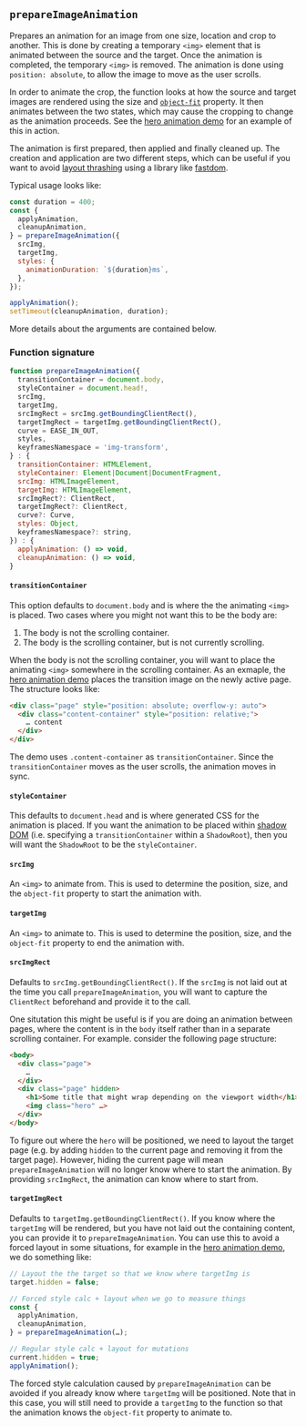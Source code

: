 ## `prepareImageAnimation`

Prepares an animation for an image from one size, location and crop to another. This is done by creating a temporary `<img>` element that is animated between the source and the target. Once the animation is completed, the temporary `<img>` is removed. The animation is done using `position: absolute`, to allow the image to move as the user scrolls.

In order to animate the crop, the function looks at how the source and target images are rendered using the size and [`object-fit`](https://developer.mozilla.org/en-US/docs/Web/CSS/object-fit) property. It then animates between the two states, which may cause the cropping to change as the animation proceeds. See the [hero animation demo](./demo/hero) for an example of this in action.

The animation is first prepared, then applied and finally cleaned up. The creation and application are two different steps, which can be useful if you want to avoid [layout thrashing](https://developers.google.com/web/fundamentals/performance/rendering/avoid-large-complex-layouts-and-layout-thrashing#avoid_forced_synchronous_layouts) using a library like [fastdom](https://github.com/wilsonpage/fastdom).

Typical usage looks like:

```javascript
const duration = 400;
const {
  applyAnimation,
  cleanupAnimation,
} = prepareImageAnimation({
  srcImg,
  targetImg,
  styles: {
    animationDuration: `${duration}ms`,
  },
});

applyAnimation();
setTimeout(cleanupAnimation, duration);
```

More details about the arguments are contained below.

### Function signature

```javascript
function prepareImageAnimation({
  transitionContainer = document.body,
  styleContainer = document.head!,
  srcImg,
  targetImg,
  srcImgRect = srcImg.getBoundingClientRect(),
  targetImgRect = targetImg.getBoundingClientRect(),
  curve = EASE_IN_OUT,
  styles,
  keyframesNamespace = 'img-transform',
} : {
  transitionContainer: HTMLElement,
  styleContainer: Element|Document|DocumentFragment,
  srcImg: HTMLImageElement,
  targetImg: HTMLImageElement,
  srcImgRect?: ClientRect,
  targetImgRect?: ClientRect,
  curve?: Curve,
  styles: Object,
  keyframesNamespace?: string,
}) : {
  applyAnimation: () => void,
  cleanupAnimation: () => void,
}
```
#### `transitionContainer`

This option defaults to `document.body` and is where the the animating `<img>` is placed. Two cases where you might not want this to be the body are:

1. The body is not the scrolling container.
2. The body is the scrolling container, but is not currently scrolling.

When the body is not the scrolling container, you will want to place the animating `<img>` somewhere in the scrolling container. As an exmaple, the [hero animation demo](./demo/hero) places the transition image on the newly active page. The structure looks like:

```html
<div class="page" style="position: absolute; overflow-y: auto">
  <div class="content-container" style="position: relative;">
    … content
  </div>
</div>
```
  
The demo uses `.content-container` as `transitionContainer`. Since the `transitionContainer` moves as the user scrolls, the animation moves in sync.

#### `styleContainer`

This defaults to `document.head` and is where generated CSS for the animation is placed. If you want the animation to be placed within [shadow DOM](https://developer.mozilla.org/en-US/docs/Web/Web_Components/Using_shadow_DOM) (i.e. specifying a `transitionContainer` within a `ShadowRoot`), then you will want the `ShadowRoot` to be the `styleContainer`.

#### `srcImg`

An `<img>` to animate from. This is used to determine the position, size, and the `object-fit` property to start the animation with.


#### `targetImg`

An `<img>` to animate to. This is used to determine the position, size, and the `object-fit` property to end the animation with.

#### `srcImgRect`

Defaults to `srcImg.getBoundingClientRect()`. If the `srcImg` is not laid out at the time you call `prepareImageAnimation`, you will want to capture the `ClientRect` beforehand and provide it to the call.

One situtation this might be useful is if you are doing an animation between pages, where the content is in the `body` itself rather than in a separate scrolling container. For example. consider the following page structure:

```html
<body>
  <div class="page">
    …
  </div>
  <div class="page" hidden>
    <h1>Some title that might wrap depending on the viewport width</h1>
    <img class="hero" …>
  </div>
</body>
```

To figure out where the `hero` will be positioned, we need to layout the target page (e.g. by adding `hidden` to the current page and removing it from the target page). However, hiding the current page will mean `prepareImageAnimation` will no longer know where to start the animation. By providing `srcImgRect`, the animation can know where to start from.

#### `targetImgRect`

Defaults to `targetImg.getBoundingClientRect()`. If you know where the `targetImg` will be rendered, but you have not laid out the containing content, you can provide it to `prepareImageAnimation`. You can use this to avoid a forced layout in some situations, for example in the [hero animation demo](./demo/hero), we do something like:

```javascript
// Layout the the target so that we know where targetImg is
target.hidden = false;

// Forced style calc + layout when we go to measure things
const {
  applyAnimation,
  cleanupAnimation,
} = prepareImageAnimation(…);

// Regular style calc + layout for mutations
current.hidden = true;
applyAnimation();
```

The forced style calculation caused by `prepareImageAnimation` can be avoided if you already know where `targetImg` will be positioned. Note that in this case, you will still need to provide a `targetImg` to the function so that the animation knows the `object-fit` property to animate to.

